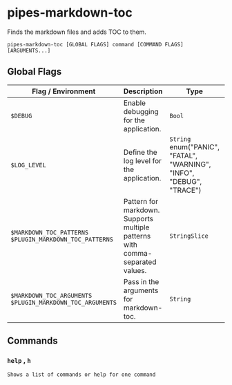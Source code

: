 # pipes-markdown-toc

Finds the markdown files and adds TOC to them.

`pipes-markdown-toc [GLOBAL FLAGS] command [COMMAND FLAGS] [ARGUMENTS...]`

## Global Flags

| Flag / Environment |  Description   |  Type    | Required | Default |
|---------------- | --------------- | --------------- |  --------------- |  --------------- |
|`$DEBUG` | Enable debugging for the application. | `Bool` | `false` | false |
|`$LOG_LEVEL` | Define the log level for the application.  | `String`<br/>enum(&#34;PANIC&#34;, &#34;FATAL&#34;, &#34;WARNING&#34;, &#34;INFO&#34;, &#34;DEBUG&#34;, &#34;TRACE&#34;) | `false` | &#34;info&#34; |
|`$MARKDOWN_TOC_PATTERNS`<br/>`$PLUGIN_MARKDOWN_TOC_PATTERNS` | Pattern for markdown. Supports multiple patterns with comma-separated values. | `StringSlice` | `false` | [README.md] |
|`$MARKDOWN_TOC_ARGUMENTS`<br/>`$PLUGIN_MARKDOWN_TOC_ARGUMENTS` | Pass in the arguments for markdown-toc. | `String` | `false` | &#34;--bullets=&#39;-&#39;&#34; |

## Commands

### `help` , `h`

`Shows a list of commands or help for one command`

